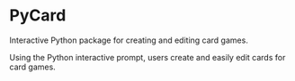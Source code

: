 PyCard
======

Interactive Python package for creating and editing card games.

Using the Python interactive prompt, users create and easily edit cards for card games. 
